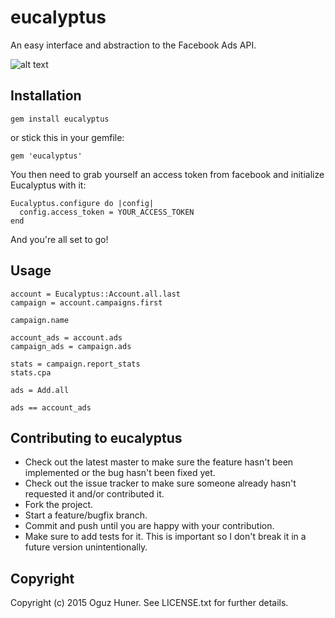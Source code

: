 # eucalyptus

An easy interface and abstraction to the Facebook Ads API.

![alt text](http://public.media.smithsonianmag.com/legacy_blog/eucalyptus-gold.jpg "Eucalyptus")

## Installation

`gem install eucalyptus`

or stick this in your gemfile:

`gem 'eucalyptus'`

You then need to grab yourself an access token from facebook and initialize Eucalyptus with it:

```
Eucalyptus.configure do |config|
  config.access_token = YOUR_ACCESS_TOKEN
end
```

And you're all set to go!

## Usage

```
account = Eucalyptus::Account.all.last
campaign = account.campaigns.first

campaign.name

account_ads = account.ads
campaign_ads = campaign.ads

stats = campaign.report_stats
stats.cpa

ads = Add.all

ads == account_ads
```

## Contributing to eucalyptus
 
- Check out the latest master to make sure the feature hasn't been implemented or the bug hasn't been fixed yet.
- Check out the issue tracker to make sure someone already hasn't requested it and/or contributed it.
- Fork the project.
- Start a feature/bugfix branch.
- Commit and push until you are happy with your contribution.
- Make sure to add tests for it. This is important so I don't break it in a future version unintentionally.

## Copyright

Copyright (c) 2015 Oguz Huner. See LICENSE.txt for
further details.

